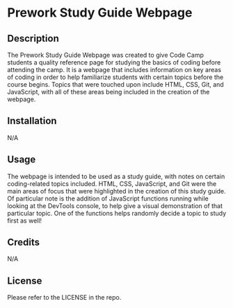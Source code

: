# Prework Study Guide Webpage

## Description

The Prework Study Guide Webpage was created to give Code Camp students a quality reference page for studying the basics of coding before attending the camp. It is a webpage that includes information on key areas of coding in order to help familiarize students with certain topics before the course begins. Topics that were touched upon include HTML, CSS, Git, and JavaScript, with all of these areas being included in the creation of the webpage.

## Installation

N/A

## Usage

The webpage is intended to be used as a study guide, with notes on certain coding-related topics included. HTML, CSS, JavaScript, and Git were the main areas of focus that were highlighted in the creation of this study guide. Of particular note is the addition of JavaScript functions running while looking at the DevTools console, to help give a visual demonstration of that particular topic. One of the functions helps randomly decide a topic to study first as well!

## Credits

N/A

## License

Please refer to the LICENSE in the repo.
